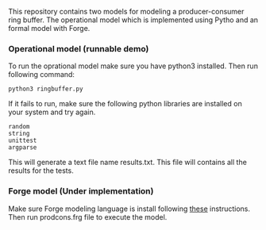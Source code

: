 This repository contains two models for modeling a producer-consumer ring buffer.
The operational model which is implemented using Pytho and an formal model with Forge.

### Operational model (runnable demo)


To run the oprational model make sure you have python3 installed.
Then run following command:

```
python3 ringbuffer.py
```
If it fails to run, make sure the following python libraries are installed on your system and try again.

```
random
string
unittest
argparse
```

This will generate a text file name results.txt. This file will
contains all the results for the tests.

### Forge model (Under implementation)

Make sure Forge modeling language is install
following [these](https://csci1710.github.io/forge-documentation/getting-started/installation.html) instructions.
Then run prodcons.frg file to execute the model.
